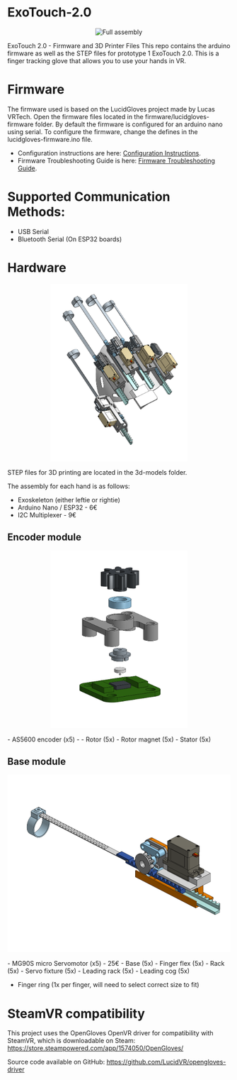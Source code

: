 # ExoTouch-2.0
<p align="center">
<img src="visuals/Demo_gif.gif" alt="Full assembly" height="400">
</p>
ExoTouch 2.0 - Firmware and 3D Printer Files
This repo contains the arduino firmware as well as the STEP files for prototype 1 ExoTouch 2.0. This is a finger tracking glove that allows you to use your hands in VR.

# Firmware
The firmware used is based on the LucidGloves project made by Lucas VRTech.
Open the firmware files located in the firmware/lucidgloves-firmware folder. By default the firmware is configured for an arduino nano using serial. To configure the firmware, change the defines in the lucidgloves-firmware.ino file.

- Configuration instructions are here: [Configuration Instructions](https://github.com/LucidVR/lucidgloves/wiki/Firmware-Setup-and-Customization-Tutorial).
- Firmware Troubleshooting Guide is here: [Firmware Troubleshooting Guide](https://github.com/LucidVR/lucidgloves/wiki/Firmware-Troubleshooting-Guide).

# Supported Communication Methods:
- USB Serial
- Bluetooth Serial (On ESP32 boards)

# Hardware
<p align="center">
<img src="visuals/Full_assembly.png" alt="Full assembly" height="400">
</p>
STEP files for 3D printing are located in the 3d-models folder.

The assembly for each hand is as follows:

- Exoskeleton (either leftie or rightie)
- Arduino Nano / ESP32 - 6€
- I2C Multiplexer - 9€

## Encoder module
<p align="center">
<img src="visuals/Encoder_assembly.png" alt="Encoder assembly" height="400">
</p>
- AS5600 encoder (x5) - 
- Rotor (5x)
- Rotor magnet (5x)
- Stator (5x)

## Base module
<p align="center">
<img src="visuals/Module_assembly.png" alt="Module assembly" height="400">
</p>
- MG90S micro Servomotor (x5) - 25€
- Base (5x)
- Finger flex (5x)
- Rack (5x)
- Servo fixture (5x)
- Leading rack (5x)
- Leading cog (5x)

- Finger ring (1x per finger, will need to select correct size to fit)

# SteamVR compatibility
This project uses the OpenGloves OpenVR driver for compatibility with SteamVR, which is downloadable on Steam:
https://store.steampowered.com/app/1574050/OpenGloves/

Source code available on GitHub:
https://github.com/LucidVR/opengloves-driver
